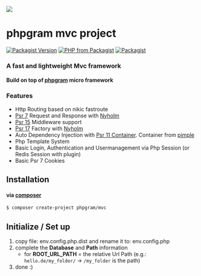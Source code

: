 [![](https://gitlab.com/grammm/php-gram/phpgram/raw/master/docs/img/Feather_writing.svg.png)](https://gitlab.com/grammm/php-gram/phpgram-mvc-project)

# phpgram mvc project

[![Packagist Version](https://img.shields.io/packagist/v/phpgram/mvc)](https://packagist.org/packages/phpgram/mvc)
[![PHP from Packagist](https://img.shields.io/packagist/php-v/phpgram/mvc)](https://gitlab.com/grammm/php-gram/phpgram-mvc-project/blob/master/composer.json)
[![Packagist](https://img.shields.io/packagist/l/phpgram/mvc)](https://gitlab.com/grammm/php-gram/phpgram-mvc-project/blob/master/LICENSE)


### A fast and lightweight Mvc framework 

#### Build on top of [phpgram](https://gitlab.com/grammm/php-gram/phpgram) micro framework

### Features
- Http Routing based on nikic fastroute
- [Psr 7](https://www.php-fig.org/psr/psr-7/) Request and Response with [Nyholm](https://github.com/Nyholm/psr7)
- [Psr 15](https://www.php-fig.org/psr/psr-15/) Middleware support
- [Psr 17](https://www.php-fig.org/psr/psr-17/) Factory with [Nyholm](https://github.com/Nyholm/psr7)
- Auto Dependency Injection with [Psr 11 Container](https://www.php-fig.org/psr/psr-11/). Container from [pimple](https://github.com/silexphp/Pimple)
- Php Template System
- Basic Login, Authentication and Usermanagement via Php Session (or Redis Session with plugin)
- Basic Psr 7 Cookies

## Installation

#### via [composer](https://getcomposer.org/)

`````bash
$ composer create-project phpgram/mvc
`````

## Initialize / Set up

1. copy file: env.config.php.dist and rename it to: env.config.php
2. complete the **Database** and **Path** information
	- for **ROOT_URL_PATH** = the relative Url Path (e.g.: `hello.de/my_folder/` -> `/my_folder` is the path)
3. done :) 

